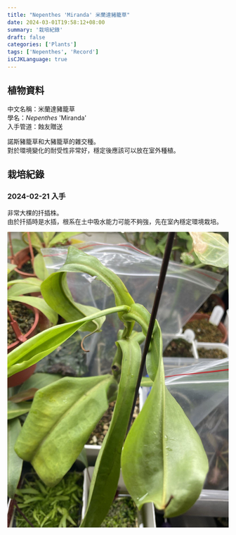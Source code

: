 ```yaml
---
title: "Nepenthes 'Miranda' 米蘭達豬籠草"
date: 2024-03-01T19:58:12+08:00
summary: '栽培紀錄'
draft: false
categories: ['Plants']
tags: ['Nepenthes', 'Record']
isCJKLanguage: true
---
```


## 植物資料

中文名稱：米蘭達豬籠草  
學名：*Nepenthes* 'Miranda'  
入手管道：蝕友贈送  

諾斯豬籠草和大豬籠草的雜交種。  
對於環境變化的耐受性非常好，穩定後應該可以放在室外種植。  

## 栽培紀錄

### 2024-02-21 入手

非常大棵的扦插株。  
由於扦插時是水插，根系在土中吸水能力可能不夠強，先在室內穩定環境栽培。  

![2024-02-21](./images/2024-02-21.jpg)
